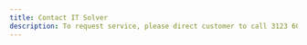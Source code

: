 ```yaml
---
title: Contact IT Solver
description: To request service, please direct customer to call 3123 6000. IT Solver no longer does collection points.
---
```


